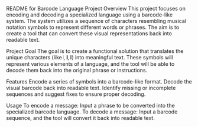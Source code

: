 README for Barcode Language Project
Overview
This project focuses on encoding and decoding a specialized language using a barcode-like system. The system utilizes a sequence of characters resembling musical notation symbols to represent different words or phrases. The aim is to create a tool that can convert these visual representations back into readable text.

Project Goal
The goal is to create a functional solution that translates the unique characters (like 𝄀, 𝄂, 𝄃) into meaningful text. These symbols will represent various elements of a language, and the tool will be able to decode them back into the original phrase or instructions.

Features
Encode a series of symbols into a barcode-like format.
Decode the visual barcode back into readable text.
Identify missing or incomplete sequences and suggest fixes to ensure proper decoding.

Usage
To encode a message: Input a phrase to be converted into the specialized barcode language.
To decode a message: Input a barcode sequence, and the tool will convert it back into readable text.
